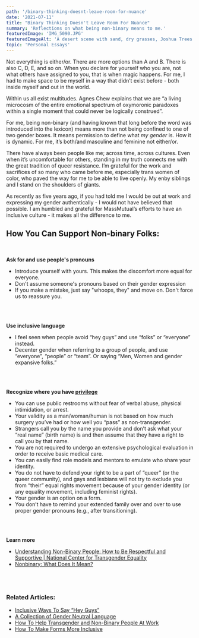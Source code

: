 ```yaml
---
path: '/binary-thinking-doesnt-leave-room-for-nuance'
date: '2021-07-11'
title: "Binary Thinking Doesn't Leave Room For Nuance"
summary: 'Reflections on what being non-binary means to me.'
featuredImage: 'IMG_5090.JPG'
featuredImageAlt: 'A desert scene with sand, dry grasses, Joshua Trees and rock formations.'
topic: 'Personal Essays'
---
```


Not everything is either/or. There are more options than A and B.  There is also C, D, E, and so on.  When you declare for yourself who you are, not what others have assigned to you, that is when magic happens. For me, I had to make space to be myself in a way that didn’t exist before - both inside myself and out in the world.

Within us all exist multitudes. Agnes Chew explains that we are “a living microcosm of the entire emotional spectrum of oxymoronic paradoxes within a single moment that could never be logically construed”.

For me, being non-binary (and having known that long before the word was introduced into the lexicon) means more than not being confined to one of two gender boxes. It means permission to define what _my gender_ is. How it is dynamic. For me, it’s both/and masculine and feminine not either/or.

There have always been people like me; across time, across cultures. Even when it’s uncomfortable for others, standing in my truth connects me with the great tradition of queer resistance. I’m grateful for the work and sacrifices of so many who came before me, especially trans women of color, who paved the way for me to be able to live openly. My enby siblings and I stand on the shoulders of giants.

As recently as five years ago, if you had told me I would be out at work and expressing my gender authentically - I would not have believed that possible. I am humbled and grateful for MassMutual’s efforts to have an inclusive culture - it makes all the difference to me.

## How You Can Support Non-binary Folks:

<br />

**Ask for and use people's pronouns**
- Introduce yourself with yours.  This makes the discomfort more equal for everyone.
- Don't assume someone's pronouns based on their gender expression
- If you make a mistake, just say "whoops, they" and move on.  Don't force us to reassure you.

<br />

<br />

**Use inclusive language**
- I feel seen when people avoid “hey guys” and use “folks” or “everyone” instead.
- Decenter gender when referring to a group of people, and use “everyone”, “people” or “team”. Or saying “Men, Women and gender expansive folks.”

<br />

<br />

**Recognize where you have [privilege](https://www.itspronouncedmetrosexual.com/2011/11/list-of-cisgender-privileges/)**
- You can use public restrooms without fear of verbal abuse, physical intimidation, or arrest. 
- Your validity as a man/woman/human is not based on how much surgery you’ve had or how well you “pass” as non-transgender. 
- Strangers call you by the name you provide and don’t ask what your “real name” (birth name) is and then assume that they have a right to call you by that name. 
- You are not required to undergo an extensive psychological evaluation in order to receive basic medical care. 
- You can easily find role models and mentors to emulate who share your identity. 
- You do not have to defend your right to be a part of “queer” (or the queer community), and gays and lesbians will not try to exclude you from “their” equal rights movement because of your gender identity (or any equality movement, including feminist rights). 
- Your gender is an option on a form. 
- You don’t have to remind your extended family over and over to use proper gender pronouns (e.g., after transitioning).

<br />

<br />

**Learn more**
- [Understanding Non-Binary People: How to Be Respectful and Supportive | National Center for Transgender Equality](https://transequality.org/issues/resources/understanding-non-binary-people-how-to-be-respectful-and-supportive)
- [Nonbinary: What Does It Mean?](https://www.healthline.com/health/transgender/nonbinary#takeaway)

<br />

<br />

### Related Articles:

- [Inclusive Ways To Say “Hey Guys”](https://juleschevalier.com/inclusive-ways-to-say-hey-guys)
- [A Collection of Gender Neutral Language](https://juleschevalier.com/gender-neutral-language)
- [How To Help Transgender and Non-Binary People At Work](https://juleschevalier.com/how-to-help-transgender-non-binary-people-at-work)
- [How To Make Forms More Inclusive](https://juleschevalier.com/inclusive-forms)
